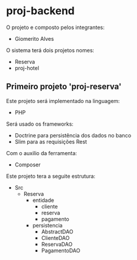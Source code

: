 # proj-backend

O projeto e composto pelos integrantes:

- Giomerito Alves

O sistema terá dois projetos nomes:

- Reserva
- proj-hotel

## Primeiro projeto 'proj-reserva'

Este projeto será implementado na linguagem:

- PHP

Será usado os frameworks:

- Doctrine para persistência dos dados no banco
- Slim para as requisições Rest

Com o auxilio da ferramenta:

- Composer

Este projeto tera a seguite estrutura:

- Src
  - Reserva
    - entidade
      - cliente
      - reserva
      - pagamento
    - persistencia
      - AbstractDAO
      - ClienteDAO
      - ReservaDAO
      - PagamentoDAO
